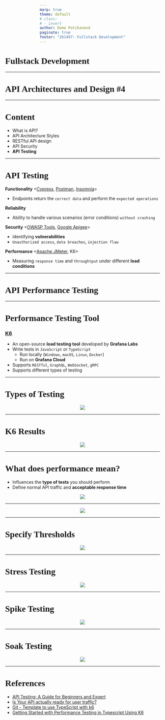 ```yaml
---
marp: true
theme: default
# class:
# - invert
author: Dome Potikanond
paginate: true
footer: "261497: Fullstack Development"
---
```


<style>
@import url('https://fonts.googleapis.com/css2?family=Prompt:ital,wght@0,100;0,300;0,400;0,700;1,100;1,300;1,400;1,700&display=swap');

:root {
font-family: Prompt;
--hl-color: #D57E7E;
}
h1 {
  font-family: Prompt
}
div {
  display: flex;
  justify-content: center;
}
</style>

<!--_class: normal-->

# Fullstack Development

---

<!--_class: normal-->

# API Architectures and Design #4

---

<!--_class: normal-->

# Content

- What is API?
- API Architecture Styles
- RESTful API design
- API Security
- **API Testing**

---

# API Testing

**Functionality** <[Cypress](https://www.cypress.io/), [Postman](https://www.postman.com/), [Insomnia](https://insomnia.rest/)>

- Endpoints return the `correct data` and perform the `expected operations`

**Reliability**

- Ability to handle various scenarios (error conditions) `without crashing`

**Security** <[OWASP Tools](https://owasp.org/www-project-api-security-testing-framework/), [Google Apigee]()>

- Identifying **vulnerabilities**
- `Unauthorized access`, `data breaches`, `injection flaw`

**Performance** <[Apache JMeter](), K6>

- Measuring `response time` and `throughtput` under different **load conditions**

---

# API Performance Testing

---

# Performance Testing Tool

### [K6](https://k6.io/)

- An open-source **load testing tool** developed by **Grafana Labs**
- Write tests in `JavaScript` or `TypeScript`
  - Run locally (`Windows`, `macOS`, `Linux`, `Docker`)
  - Run on **Grafana Cloud**
- Supports `RESTful`, `GraphQL`, `WebSocket`, `gRPC`
- Supports different types of testing

---

# Types of Testing

<div>
<img src="./img/testing-types.png" >
</div>

---

# K6 Results

<div>
<img src="./img/k6-results.png" >
</div>

---

# What does performance mean?

- Influences the **type of tests** you should perform
- Define normal API traffic and **acceptable response time**

<div>
<img src="./img/performance1.png" >
</div>

---

<!--_class: invert-->

<div>
<img src="./img/k6-results2.png" >
</div>

---

# Specify Thresholds

<div>
<img src="./img/thresholds.png" >
</div>

---

# Stress Testing

<div>
<img src="./img/stress-testing.png" >
</div>

---

# Spike Testing

<div>
<img src="./img/spike-testing.png" >
</div>

---

# Soak Testing

<div>
<img src="./img/soak-testing.png" >
</div>

---

# References

- [API Testing: A Guide for Beginners and Expert](https://konghq.com/blog/engineering/api-testing-understanding-the-basics)
- [Is Your API actually ready for user traffic?](https://youtu.be/9JPbnYUeKuM?si=HTIaZPy38g5a7gno)
- [Git - Template to use TypeScript with k6](https://github.com/grafana/k6-template-typescript)
- [Getting Started with Performance Testing in Typescript Using K6](https://medium.com/@sebastian.southern/performance-testing-in-typescript-with-k6-a65377f547e6)
